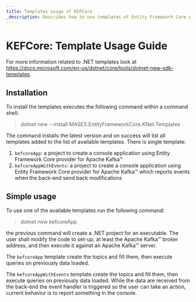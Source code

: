 ```yaml
---
title: Templates usage of KEFCore
_description: Describes how to use templates of Entity Framework Core provider for Apache Kafka™
---
```


# KEFCore: Template Usage Guide

For more information related to .NET templates look at https://docs.microsoft.com/en-us/dotnet/core/tools/dotnet-new-sdk-templates.

## Installation

To install the templates executes the following command within a command shell:

>
> dotnet new --install MASES.EntityFrameworkCore.KNet.Templates
>

The command installs the latest version and on success will list all templates added to the list of available templates.
There is single template:
1. `kefcoreApp`: a project to create a console application using Entity Framework Core provider for Apache Kafka™
2. `kefcoreAppWithEvents`: a project to create a console application using Entity Framework Core provider for Apache Kafka™ which reports events when the back-end send back modifications

## Simple usage

To use one of the available templates run the following command:

>
> dotnet new kefcoreApp
>

the previous command will create a .NET project for an executable. The user shall modify the code to set-up, at least the Apache Kafka™ broker address, and then execute it against an Apache Kafka™ server.

The `kefcoreApp` template create the topics and fill them, then execute queries on previously data loaded.

The `kefcoreAppWithEvents` template create the topics and fill them, then execute queries on previously data loaded. While the data are received from the back-end the event handler is triggered so the user can take an action, current behavior is to report something in the console.